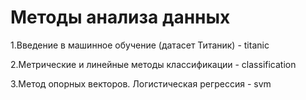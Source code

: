 # Методы анализа данных

1.Введение в машинное обучение (датасет Титаник) - titanic

2.Метрические и линейные методы классификации - classification

3.Метод опорных векторов. Логистическая регрессия - svm